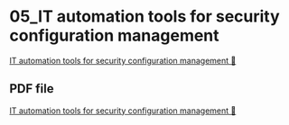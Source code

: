 # 05_IT automation tools for security configuration management

[IT automation tools for security configuration management 🔗](https://www.coursera.org/learn/cloud-security-risks-identify-and-protect-against-threats/supplement/qSryo/it-automation-tools-for-security-configuration-management)

## PDF file

[IT automation tools for security configuration management 🔗](https://1drv.ms/b/c/526c45566c8c239a/EbAULcS-oRlOmlWB_Aw2rmYBexgejq9RNQI7-ZHnuN5_vg?e=e5oiKH)
